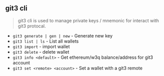 ## git3 cli

> git3 cli is used to manage private keys / mnemonic for interact with git3 protocal.

* `git3 generate | gen | new` - Generate new key
* `git3 list | ls` - List all wallets
* `git3 import` - import wallet
* `git3 delete` - delete wallet
* `git3 info <default>` - Get ethereum/w3q balance/address for git3 account
* `git3 set <remote> <account>` - Set a wallet with a git3 remote